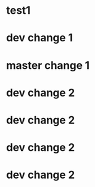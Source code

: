 # test1

# dev change 1

# master change 1

# dev change 2

# dev change 2

# dev change 2

# dev change 2
